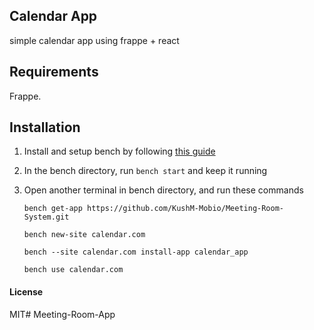 ## Calendar App
  simple calendar app using frappe + react

## Requirements
  Frappe.

## Installation
1. Install and setup bench by following [this guide](https://frappeframework.com/docs/v14/user/en/installation)
2. In the bench directory, run `bench start` and keep it running
3. Open another terminal in bench directory, and run these commands
   
    `bench get-app https://github.com/KushM-Mobio/Meeting-Room-System.git`
   
    `bench new-site calendar.com`
   
    `bench --site calendar.com install-app calendar_app`
   
    `bench use calendar.com`

#### License

MIT# Meeting-Room-App
